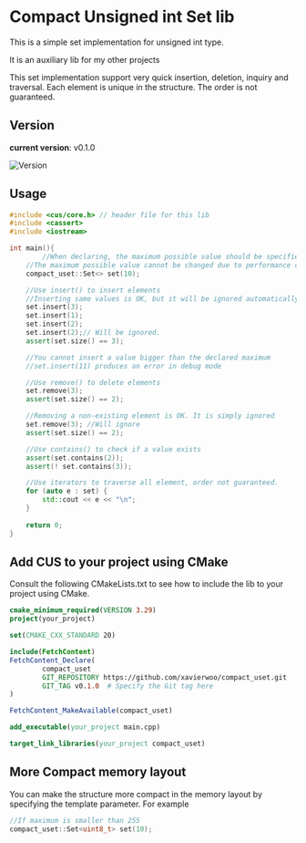 # Compact Unsigned int Set lib

This is a simple set implementation for unsigned int type.

It is an auxiliary lib for my other projects

This set implementation support very quick insertion, deletion, inquiry and traversal.
Each element is unique in the structure.
The order is not guaranteed.

## Version

**current version**: v0.1.0

![Version](https://img.shields.io/badge/version-v0.1.0-blue)

## Usage

```c++
#include <cus/core.h> // header file for this lib
#include <cassert>
#include <iostream>

int main(){
        //When declaring, the maximum possible value should be specified.
    //The maximum possible value cannot be changed due to performance concern.
    compact_uset::Set<> set(10);

    //Use insert() to insert elements
    //Inserting same values is OK, but it will be ignored automatically
    set.insert(3);
    set.insert(1);
    set.insert(2);
    set.insert(2);// Will be ignored.
    assert(set.size() == 3);

    //You cannot insert a value bigger than the declared maximum
    //set.insert(11) produces an error in debug mode

    //Use remove() to delete elements
    set.remove(3);
    assert(set.size() == 2);

    //Removing a non-existing element is OK. It is simply ignored
    set.remove(3); //Will ignore
    assert(set.size() == 2);

    //Use contains() to check if a value exists
    assert(set.contains(2));
    assert(! set.contains(3));

    //Use iterators to traverse all element, order not guaranteed.
    for (auto e : set) {
        std::cout << e << "\n";
    }
    
    return 0;
}
```

## Add CUS to your project using CMake

Consult the following CMakeLists.txt to see how to include the lib to your project using CMake.

```cmake
cmake_minimum_required(VERSION 3.29)
project(your_project)

set(CMAKE_CXX_STANDARD 20)

include(FetchContent)
FetchContent_Declare(
        compact_uset
        GIT_REPOSITORY https://github.com/xavierwoo/compact_uset.git
        GIT_TAG v0.1.0  # Specify the Git tag here
)

FetchContent_MakeAvailable(compact_uset)

add_executable(your_project main.cpp)

target_link_libraries(your_project compact_uset)
```

## More Compact memory layout

You can make the structure more compact in the memory layout by specifying the template parameter.
For example


```c++
//If maximum is smaller than 255
compact_uset::Set<uint8_t> set(10);
```


